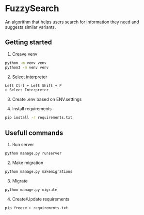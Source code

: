 # FuzzySearch
An algorithm that helps users search for information they need and suggests similar variants.

## Getting started
1. Creave venv
```bash
python -m venv venv
python3 -m venv venv
```

2. Select interpreter
```bash
Left Ctrl + Left Shift + P 
> Select Interpreter
```

3. Create .env based on ENV.settings

4. Install requirements
```bash
pip install -r requirements.txt
```

## Usefull commands
1. Run server
```bash
python manage.py runserver
```

2. Make migration
```bash
python manage.py makemigrations
```

3. Migrate
```bash
python manage.py migrate
```

4. Create/Update requirements
```bash
pip freeze > requirements.txt
```